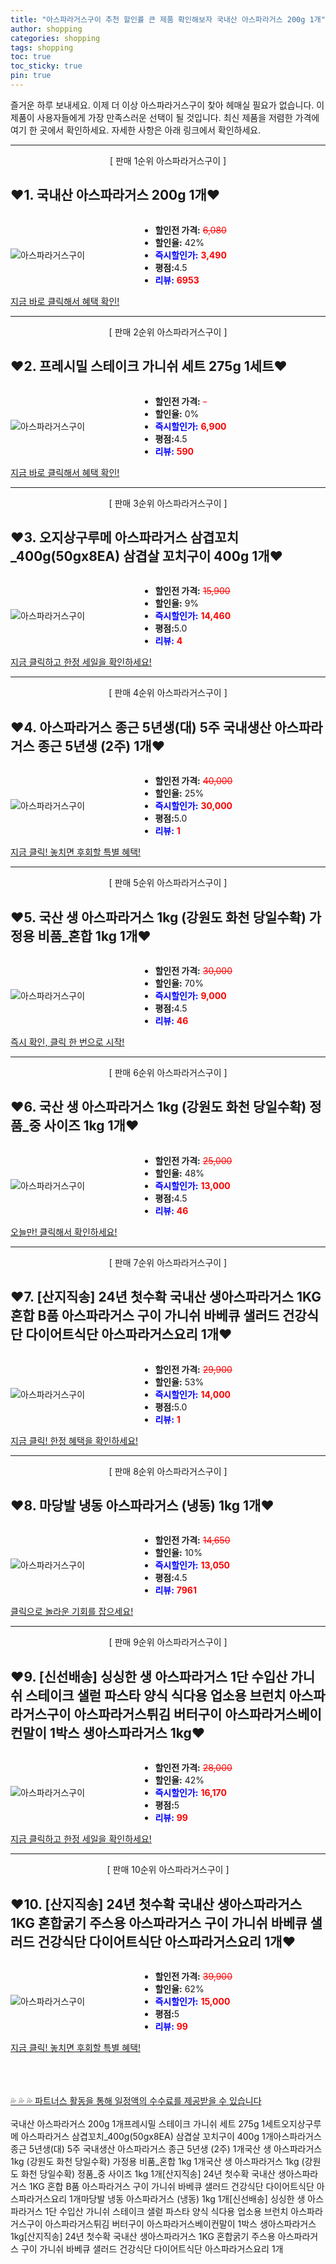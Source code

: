 ```yaml
---
title: "아스파라거스구이 추천 할인률 큰 제품 확인해보자 국내산 아스파라거스 200g 1개"
author: shopping
categories: shopping
tags: shopping
toc: true
toc_sticky: true
pin: true
---
```

즐거운 하루 보내세요. 이제 더 이상 아스파라거스구이 찾아 헤매실 필요가 없습니다. 이 제품이 사용자들에게 가장 만족스러운 선택이 될 것입니다. 최신 제품을 저렴한 가격에 여기 한 곳에서 확인하세요. 자세한 사항은 아래 링크에서 확인하세요.

---
<p class="toplist" style="margin: 0 auto; display: block; width: fit-content;">[ 판매 1순위 아스파라거스구이 ]</p>

<h2><strong>❤️1. 국내산 아스파라거스 200g 1개❤️</strong></h2>

<div style="display: flex; align-items: center;">
    <div style="flex: 0.4;">
        <img src="https://thumbnail9.coupangcdn.com/thumbnails/remote/230x230ex/image/retail/images/4171820011066142-9ee4232a-d29f-43a1-8350-748f771200f5.jpg" alt="아스파라거스구이" style="max-width: 100%;">
    </div>
    <div style="flex: 0.6; margin-left: 10px;">
        <ul>
            <li><strong>할인전 가격:</strong> <del style="color: red;">6,080</del></li>
            <li><strong>할인율:</strong> 42%</li>
            <li><span style='color:blue'><strong>즉시할인가:</strong></span> <span style='color:red'><strong>3,490</strong></span></li>
            <li><strong>평점:</strong>4.5</li>
            <li><span style='color:blue'><strong>리뷰:</strong></span> <span style='color:red'><strong>6953</strong></span></li>
        </ul>
    </div>
</div>
<div class="center">
    <a href="https://selin100587.github.io?lptag=AF9450613&subid=githubio&pageKey=5456213784&traceid=V0-153&itemId=14184939040&vendorItemId=81430751187" class="myButton">
        지금 바로 클릭해서 혜택 확인!
    </a>
</div>


---
<p class="toplist" style="margin: 0 auto; display: block; width: fit-content;">[ 판매 2순위 아스파라거스구이 ]</p>

<h2><strong>❤️2. 프레시밀 스테이크 가니쉬 세트 275g 1세트❤️</strong></h2>

<div style="display: flex; align-items: center;">
    <div style="flex: 0.4;">
        <img src="https://thumbnail9.coupangcdn.com/thumbnails/remote/230x230ex/image/retail/images/3064682770924657-7ad4397e-9de7-4d72-94d3-478f5c5e0f81.jpg" alt="아스파라거스구이" style="max-width: 100%;">
    </div>
    <div style="flex: 0.6; margin-left: 10px;">
        <ul>
            <li><strong>할인전 가격:</strong> <del style="color: red;">-</del></li>
            <li><strong>할인율:</strong> 0%</li>
            <li><span style='color:blue'><strong>즉시할인가:</strong></span> <span style='color:red'><strong>6,900</strong></span></li>
            <li><strong>평점:</strong>4.5</li>
            <li><span style='color:blue'><strong>리뷰:</strong></span> <span style='color:red'><strong>590</strong></span></li>
        </ul>
    </div>
</div>
<div class="center">
    <a href="https://selin100587.github.io?lptag=AF9450613&subid=githubio&pageKey=7300275198&traceid=V0-153&itemId=18679540252&vendorItemId=85813733524" class="myButton">
        지금 바로 클릭해서 혜택 확인!
    </a>
</div>


---
<p class="toplist" style="margin: 0 auto; display: block; width: fit-content;">[ 판매 3순위 아스파라거스구이 ]</p>

<h2><strong>❤️3. 오지상구루메 아스파라거스 삼겹꼬치_400g(50gx8EA) 삼겹살 꼬치구이 400g 1개❤️</strong></h2>

<div style="display: flex; align-items: center;">
    <div style="flex: 0.4;">
        <img src="https://thumbnail6.coupangcdn.com/thumbnails/remote/230x230ex/image/vendor_inventory/a8a7/5e3e181e274e00cb3afb91b80cb936f805aa7a7cb150b2285f7d48a06618.jpg" alt="아스파라거스구이" style="max-width: 100%;">
    </div>
    <div style="flex: 0.6; margin-left: 10px;">
        <ul>
            <li><strong>할인전 가격:</strong> <del style="color: red;">15,900</del></li>
            <li><strong>할인율:</strong> 9%</li>
            <li><span style='color:blue'><strong>즉시할인가:</strong></span> <span style='color:red'><strong>14,460</strong></span></li>
            <li><strong>평점:</strong>5.0</li>
            <li><span style='color:blue'><strong>리뷰:</strong></span> <span style='color:red'><strong>4</strong></span></li>
        </ul>
    </div>
</div>
<div class="center">
    <a href="https://selin100587.github.io?lptag=AF9450613&subid=githubio&pageKey=7759230296&traceid=V0-153&itemId=20920500651&vendorItemId=86264189212" class="myButton">
        지금 클릭하고 한정 세일을 확인하세요!
    </a>
</div>


---
<p class="toplist" style="margin: 0 auto; display: block; width: fit-content;">[ 판매 4순위 아스파라거스구이 ]</p>

<h2><strong>❤️4. 아스파라거스 종근 5년생(대) 5주 국내생산 아스파라거스 종근 5년생 (2주) 1개❤️</strong></h2>

<div style="display: flex; align-items: center;">
    <div style="flex: 0.4;">
        <img src="https://thumbnail6.coupangcdn.com/thumbnails/remote/230x230ex/image/vendor_inventory/d5ef/6cf95539d5e5d8ac7e4ddc2188283f6979c9bb86b35c97f39fcc34255a71.jpg" alt="아스파라거스구이" style="max-width: 100%;">
    </div>
    <div style="flex: 0.6; margin-left: 10px;">
        <ul>
            <li><strong>할인전 가격:</strong> <del style="color: red;">40,000</del></li>
            <li><strong>할인율:</strong> 25%</li>
            <li><span style='color:blue'><strong>즉시할인가:</strong></span> <span style='color:red'><strong>30,000</strong></span></li>
            <li><strong>평점:</strong>5.0</li>
            <li><span style='color:blue'><strong>리뷰:</strong></span> <span style='color:red'><strong>1</strong></span></li>
        </ul>
    </div>
</div>
<div class="center">
    <a href="https://selin100587.github.io?lptag=AF9450613&subid=githubio&pageKey=8046716362&traceid=V0-153&itemId=22552646105&vendorItemId=89594574156" class="myButton">
        지금 클릭! 놓치면 후회할 특별 혜택!
    </a>
</div>


---
<p class="toplist" style="margin: 0 auto; display: block; width: fit-content;">[ 판매 5순위 아스파라거스구이 ]</p>

<h2><strong>❤️5. 국산 생 아스파라거스 1kg (강원도 화천 당일수확) 가정용 비품_혼합 1kg 1개❤️</strong></h2>

<div style="display: flex; align-items: center;">
    <div style="flex: 0.4;">
        <img src="https://thumbnail9.coupangcdn.com/thumbnails/remote/230x230ex/image/vendor_inventory/40c3/68fe4ec7df7b2069dafe17541e88d5b54cea6b4293b155de97743fe4d888.jpg" alt="아스파라거스구이" style="max-width: 100%;">
    </div>
    <div style="flex: 0.6; margin-left: 10px;">
        <ul>
            <li><strong>할인전 가격:</strong> <del style="color: red;">30,000</del></li>
            <li><strong>할인율:</strong> 70%</li>
            <li><span style='color:blue'><strong>즉시할인가:</strong></span> <span style='color:red'><strong>9,000</strong></span></li>
            <li><strong>평점:</strong>4.5</li>
            <li><span style='color:blue'><strong>리뷰:</strong></span> <span style='color:red'><strong>46</strong></span></li>
        </ul>
    </div>
</div>
<div class="center">
    <a href="https://selin100587.github.io?lptag=AF9450613&subid=githubio&pageKey=7607630220&traceid=V0-153&itemId=20140506133&vendorItemId=87234009431" class="myButton">
        즉시 확인, 클릭 한 번으로 시작!
    </a>
</div>


---
<p class="toplist" style="margin: 0 auto; display: block; width: fit-content;">[ 판매 6순위 아스파라거스구이 ]</p>

<h2><strong>❤️6. 국산 생 아스파라거스 1kg (강원도 화천 당일수확) 정품_중 사이즈 1kg 1개❤️</strong></h2>

<div style="display: flex; align-items: center;">
    <div style="flex: 0.4;">
        <img src="https://thumbnail9.coupangcdn.com/thumbnails/remote/230x230ex/image/vendor_inventory/40c3/68fe4ec7df7b2069dafe17541e88d5b54cea6b4293b155de97743fe4d888.jpg" alt="아스파라거스구이" style="max-width: 100%;">
    </div>
    <div style="flex: 0.6; margin-left: 10px;">
        <ul>
            <li><strong>할인전 가격:</strong> <del style="color: red;">25,000</del></li>
            <li><strong>할인율:</strong> 48%</li>
            <li><span style='color:blue'><strong>즉시할인가:</strong></span> <span style='color:red'><strong>13,000</strong></span></li>
            <li><strong>평점:</strong>4.5</li>
            <li><span style='color:blue'><strong>리뷰:</strong></span> <span style='color:red'><strong>46</strong></span></li>
        </ul>
    </div>
</div>
<div class="center">
    <a href="https://selin100587.github.io?lptag=AF9450613&subid=githubio&pageKey=7607630220&traceid=V0-153&itemId=20140506140&vendorItemId=87234009458" class="myButton">
        오늘만! 클릭해서 확인하세요!
    </a>
</div>


---
<p class="toplist" style="margin: 0 auto; display: block; width: fit-content;">[ 판매 7순위 아스파라거스구이 ]</p>

<h2><strong>❤️7. [산지직송] 24년 첫수확 국내산 생아스파라거스 1KG 혼합 B품 아스파라거스 구이 가니쉬 바베큐 샐러드 건강식단 다이어트식단 아스파라거스요리 1개❤️</strong></h2>

<div style="display: flex; align-items: center;">
    <div style="flex: 0.4;">
        <img src="https://thumbnail8.coupangcdn.com/thumbnails/remote/230x230ex/image/vendor_inventory/27eb/9529e5618ff86380ef7367212311b1c0cd61441683799630c9b1a3371d39.png" alt="아스파라거스구이" style="max-width: 100%;">
    </div>
    <div style="flex: 0.6; margin-left: 10px;">
        <ul>
            <li><strong>할인전 가격:</strong> <del style="color: red;">29,900</del></li>
            <li><strong>할인율:</strong> 53%</li>
            <li><span style='color:blue'><strong>즉시할인가:</strong></span> <span style='color:red'><strong>14,000</strong></span></li>
            <li><strong>평점:</strong>5.0</li>
            <li><span style='color:blue'><strong>리뷰:</strong></span> <span style='color:red'><strong>1</strong></span></li>
        </ul>
    </div>
</div>
<div class="center">
    <a href="https://selin100587.github.io?lptag=AF9450613&subid=githubio&pageKey=7596903277&traceid=V0-153&itemId=23519471169&vendorItemId=87182712245" class="myButton">
        지금 클릭! 한정 혜택을 확인하세요!
    </a>
</div>


---
<p class="toplist" style="margin: 0 auto; display: block; width: fit-content;">[ 판매 8순위 아스파라거스구이 ]</p>

<h2><strong>❤️8. 마당발 냉동 아스파라거스 (냉동) 1kg 1개❤️</strong></h2>

<div style="display: flex; align-items: center;">
    <div style="flex: 0.4;">
        <img src="https://thumbnail8.coupangcdn.com/thumbnails/remote/230x230ex/image/retail/images/2020/06/17/15/1/0abe655a-6700-4a94-985c-16c10f782c9a.jpg" alt="아스파라거스구이" style="max-width: 100%;">
    </div>
    <div style="flex: 0.6; margin-left: 10px;">
        <ul>
            <li><strong>할인전 가격:</strong> <del style="color: red;">14,650</del></li>
            <li><strong>할인율:</strong> 10%</li>
            <li><span style='color:blue'><strong>즉시할인가:</strong></span> <span style='color:red'><strong>13,050</strong></span></li>
            <li><strong>평점:</strong>4.5</li>
            <li><span style='color:blue'><strong>리뷰:</strong></span> <span style='color:red'><strong>7961</strong></span></li>
        </ul>
    </div>
</div>
<div class="center">
    <a href="https://selin100587.github.io?lptag=AF9450613&subid=githubio&pageKey=1713173073&traceid=V0-153&itemId=2915511303&vendorItemId=70904177111" class="myButton">
        클릭으로 놀라운 기회를 잡으세요!
    </a>
</div>


---
<p class="toplist" style="margin: 0 auto; display: block; width: fit-content;">[ 판매 9순위 아스파라거스구이 ]</p>

<h2><strong>❤️9. [신선배송] 싱싱한 생 아스파라거스 1단 수입산 가니쉬 스테이크 샐럳 파스타 양식 식다용 업소용 브런치 아스파라거스구이 아스파라거스튀김 버터구이 아스파라거스베이컨말이 1박스 생아스파라거스 1kg❤️</strong></h2>

<div style="display: flex; align-items: center;">
    <div style="flex: 0.4;">
        <img src="https://thumbnail9.coupangcdn.com/thumbnails/remote/230x230ex/image/vendor_inventory/f5e9/fb4b131118769a77b2e3db0fd2488f852a521411c610311da316ae92d8b2.jpg" alt="아스파라거스구이" style="max-width: 100%;">
    </div>
    <div style="flex: 0.6; margin-left: 10px;">
        <ul>
            <li><strong>할인전 가격:</strong> <del style="color: red;">28,000</del></li>
            <li><strong>할인율:</strong> 42%</li>
            <li><span style='color:blue'><strong>즉시할인가:</strong></span> <span style='color:red'><strong>16,170</strong></span></li>
            <li><strong>평점:</strong>5</li>
            <li><span style='color:blue'><strong>리뷰:</strong></span> <span style='color:red'><strong>99</strong></span></li>
        </ul>
    </div>
</div>
<div class="center">
    <a href="https://selin100587.github.io?lptag=AF9450613&subid=githubio&pageKey=7763509061&traceid=V0-153&itemId=20941219693&vendorItemId=88007527857" class="myButton">
        지금 클릭하고 한정 세일을 확인하세요!
    </a>
</div>


---
<p class="toplist" style="margin: 0 auto; display: block; width: fit-content;">[ 판매 10순위 아스파라거스구이 ]</p>

<h2><strong>❤️10. [산지직송] 24년 첫수확 국내산 생아스파라거스 1KG 혼합굵기 주스용 아스파라거스 구이 가니쉬 바베큐 샐러드 건강식단 다이어트식단 아스파라거스요리 1개❤️</strong></h2>

<div style="display: flex; align-items: center;">
    <div style="flex: 0.4;">
        <img src="https://thumbnail8.coupangcdn.com/thumbnails/remote/230x230ex/image/vendor_inventory/bf72/8c18da5e22006ac68b1354eca539a5975cacaff1dfe822e29ea23dc27dcc.png" alt="아스파라거스구이" style="max-width: 100%;">
    </div>
    <div style="flex: 0.6; margin-left: 10px;">
        <ul>
            <li><strong>할인전 가격:</strong> <del style="color: red;">39,900</del></li>
            <li><strong>할인율:</strong> 62%</li>
            <li><span style='color:blue'><strong>즉시할인가:</strong></span> <span style='color:red'><strong>15,000</strong></span></li>
            <li><strong>평점:</strong>5</li>
            <li><span style='color:blue'><strong>리뷰:</strong></span> <span style='color:red'><strong>99</strong></span></li>
        </ul>
    </div>
</div>
<div class="center">
    <a href="https://selin100587.github.io?lptag=AF9450613&subid=githubio&pageKey=7596906348&traceid=V0-153&itemId=23519605569&vendorItemId=87182723503" class="myButton">
        지금 클릭! 놓치면 후회할 특별 혜택!
    </a>
</div>

<br><br><br>[💦 💦 💦 파트너스 활동을 통해 일정액의 수수료를 제공받을 수 있습니다](https://link.coupang.com/a/bcpT2c)<br><br>국내산 아스파라거스 200g 1개프레시밀 스테이크 가니쉬 세트 275g 1세트오지상구루메 아스파라거스 삼겹꼬치_400g(50gx8EA) 삼겹살 꼬치구이 400g 1개아스파라거스 종근 5년생(대) 5주 국내생산 아스파라거스 종근 5년생 (2주) 1개국산 생 아스파라거스 1kg (강원도 화천 당일수확) 가정용 비품_혼합 1kg 1개국산 생 아스파라거스 1kg (강원도 화천 당일수확) 정품_중 사이즈 1kg 1개[산지직송] 24년 첫수확 국내산 생아스파라거스 1KG 혼합 B품 아스파라거스 구이 가니쉬 바베큐 샐러드 건강식단 다이어트식단 아스파라거스요리 1개마당발 냉동 아스파라거스 (냉동) 1kg 1개[신선배송] 싱싱한 생 아스파라거스 1단 수입산 가니쉬 스테이크 샐럳 파스타 양식 식다용 업소용 브런치 아스파라거스구이 아스파라거스튀김 버터구이 아스파라거스베이컨말이 1박스 생아스파라거스 1kg[산지직송] 24년 첫수확 국내산 생아스파라거스 1KG 혼합굵기 주스용 아스파라거스 구이 가니쉬 바베큐 샐러드 건강식단 다이어트식단 아스파라거스요리 1개